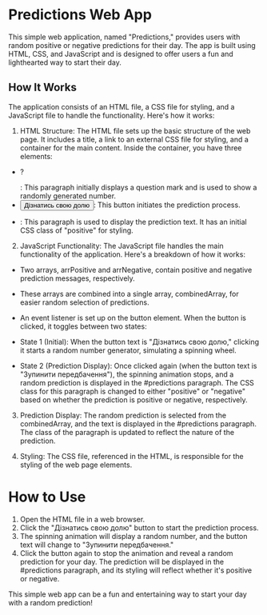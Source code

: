 # Predictions Web App

This simple web application, named "Predictions," provides users with random positive or negative predictions for their day. The app is built using HTML, CSS, and JavaScript and is designed to offer users a fun and lighthearted way to start their day.

## How It Works

The application consists of an HTML file, a CSS file for styling, and a JavaScript file to handle the functionality. Here's how it works:

1. HTML Structure: The HTML file sets up the basic structure of the web page. It includes a title, a link to an external CSS file for styling, and a container for the main content. Inside the container, you have three elements:

* <p id="number">?</p>: This paragraph initially displays a  question mark and is used to show a randomly generated number.
* <button>Дізнатись свою долю</button>: This button initiates the prediction process.
* <p id="predictions" class="positive"></p>: This paragraph is used to display the prediction text. It has an initial CSS class of "positive" for styling.

2. JavaScript Functionality: The JavaScript file handles the main functionality of the application. Here's a breakdown of how it works:

* Two arrays, arrPositive and arrNegative, contain positive and negative prediction messages, respectively.

* These arrays are combined into a single array, combinedArray, for easier random selection of predictions.

* An event listener is set up on the button element. When the button is clicked, it toggles between two states:

* State 1 (Initial): When the button text is "Дізнатись свою долю," clicking it starts a random number generator, simulating a spinning wheel.

* State 2 (Prediction Display): Once clicked again (when the button text is "Зупинити передбачення"), the spinning animation stops, and a random prediction is displayed in the #predictions paragraph. The CSS class for this paragraph is changed to either "positive" or "negative" based on whether the prediction is positive or negative, respectively.

3. Prediction Display: The random prediction is selected from the combinedArray, and the text is displayed in the #predictions paragraph. The class of the paragraph is updated to reflect the nature of the prediction.

4. Styling: The CSS file, referenced in the HTML, is responsible for the styling of the web page elements.

# How to Use

1. Open the HTML file in a web browser.
2. Click the "Дізнатись свою долю" button to start the prediction process.
3. The spinning animation will display a random number, and the button text will change to "Зупинити передбачення."
4. Click the button again to stop the animation and reveal a random prediction for your day. The prediction will be displayed in the #predictions paragraph, and its styling will reflect whether it's positive or negative.

This simple web app can be a fun and entertaining way to start your day with a random prediction!